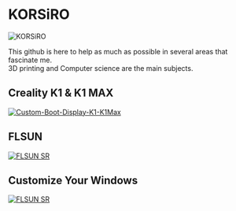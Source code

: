 # KORSiRO  

<p align="left"> <img src="https://komarev.com/ghpvc/?username=KORSiRO&label=Profile%20views&color=0e75b6&style=flat" alt="KORSiRO" /> </p>  

This github is here to help as much as possible in several areas that fascinate me.  
3D printing and Computer science are the main subjects.  

## Creality K1 & K1 MAX
[![Custom-Boot-Display-K1-K1Max](https://github-readme-stats.vercel.app/api/pin/?username=KORSiRO&repo=Custom-Boot-Display-K1-K1Max&title_color=ffffff&text_color=c9cacc&icon_color=E02044&bg_color=1d1f21)](https://github.com/KORSiRO/Custom-Boot-Display-K1-K1Max)


## FLSUN

[![FLSUN SR](https://github-readme-stats.vercel.app/api/pin/?username=KORSiRO&repo=FLSUN-SR&title_color=ffffff&text_color=c9cacc&icon_color=E02044&bg_color=1d1f21)](https://github.com/KORSiRO/FLSUN-SR)

## Customize Your Windows

[![FLSUN SR](https://github-readme-stats.vercel.app/api/pin/?username=KORSiRO&repo=Customize-Your-Windows&title_color=ffffff&text_color=c9cacc&icon_color=E02044&bg_color=1d1f21)](https://github.com/KORSiRO/Customize-Your-Windows)
